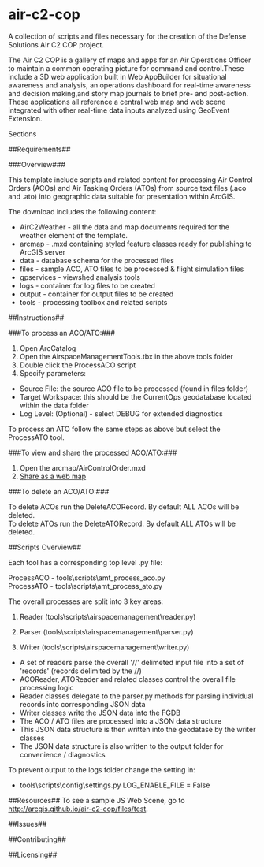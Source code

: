 # air-c2-cop
A collection of scripts and files necessary for the creation of the Defense Solutions Air C2 COP project.

The Air C2 COP is a gallery of maps and apps for an Air Operations Officer to maintain a common operating picture for command and control.These include a 3D web application built in Web AppBuilder for situational awareness and analysis, an operations dashboard for real-time awareness and decision making,and story map journals to brief pre- and post-action. These applications all reference a central web map and web scene integrated with other real-time data inputs analyzed using GeoEvent Extension.

Sections

##Requirements##

###Overview###

This template include scripts and related content for processing Air Control Orders (ACOs) and Air Tasking Orders (ATOs) from source text files (.aco and .ato) into geographic data suitable for presentation within ArcGIS.

The download includes the following content:
  
  + AirC2Weather - all the data and map documents required for the weather element of the template.
  + arcmap - .mxd containing styled feature classes ready for publishing to ArcGIS server  
  + data - database schema for the processed files  
  + files - sample ACO, ATO files to be processed & flight simulation files  
  + gpservices - viewshed analysis tools 
  + logs - container for log files to be created  
  + output - container for output files to be created  
  + tools - processing toolbox and related scripts  

##Instructions##

###To process an ACO/ATO:###

1. Open ArcCatalog
2. Open the AirspaceManagementTools.tbx in the above tools folder
3. Double click the ProcessACO script
4. Specify parameters:  
  + Source File: the source ACO file to be processed (found in files folder)  
  + Target Workspace: this should be the CurrentOps geodatabase located within the data folder 
  + Log Level: (Optional) - select DEBUG for extended diagnostics  

To process an ATO follow the same steps as above but select the ProcessATO tool.

###To view and share the processed ACO/ATO:###

1. Open the arcmap/AirControlOrder.mxd
2. [Share as a web map](http://server.arcgis.com/en/server/latest/get-started/windows/tutorial-publishing-a-map-service.htm "Tutorial: Publishing a map service")

###To delete an ACO/ATO:###

To delete ACOs run the DeleteACORecord. By default ALL ACOs will be deleted.  
To delete ATOs run the DeleteATORecord. By default ALL ATOs will be deleted.  

##Scripts Overview##

Each tool has a corresponding top level .py file:

ProcessACO - tools\scripts\amt_process_aco.py  
ProcessATO - tools\scripts\amt_process_ato.py  

The overall processes are split into 3 key areas:

1. Reader (tools\scripts\airspacemanagement\reader.py)

2. Parser (tools\scripts\airspacemanagement\parser.py)

3. Writer (tools\scripts\airspacemanagement\writer.py)  
  + A set of readers parse the overall '//' delimeted input file into a set of 'records' (records delimited by the //)  
  + ACOReader, ATOReader and related classes control the overall file processing logic  
  + Reader classes delegate to the parser.py methods for parsing individual records into corresponding JSON data  
  + Writer classes write the JSON data into the FGDB  
  + The ACO / ATO files are processed into a JSON data structure  
  + This JSON data structure is then written into the geodatase by the writer classes  
  + The JSON data structure is also written to the output folder for convenience / diagnostics  

To prevent output to the logs folder change the setting in:

  + tools\scripts\config\settings.py   LOG_ENABLE_FILE = False

##Resources##
To see a sample JS Web Scene, go to http://arcgis.github.io/air-c2-cop/files/test.

##Issues##

##Contributing##

##Licensing##
